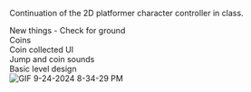 Continuation of the 2D platformer character controller in class.

New things - 
Check for ground<br />
Coins<br />
Coin collected UI<br />
Jump and coin sounds<br />
Basic level design<br />
![GIF 9-24-2024 8-34-29 PM](https://github.com/user-attachments/assets/0e812df1-0339-4d1d-b1df-29e453238752)

